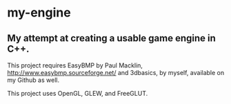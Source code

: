 my-engine
=========
My attempt at creating a usable game engine in C++.
---------

This project requires EasyBMP by Paul Macklin, http://www.easybmp.sourceforge.net/
and 3dbasics, by myself, available on my Github as well.

This project uses OpenGL, GLEW, and FreeGLUT.
